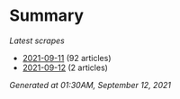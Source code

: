 # Summary
*Latest scrapes*
* [2021-09-11](https://github.com/nuuuwan/news_lk/blob/data/news_lk.2021-09-11.json) (92 articles)
* [2021-09-12](https://github.com/nuuuwan/news_lk/blob/data/news_lk.2021-09-12.json) (2 articles)

*Generated at 01:30AM, September 12, 2021*